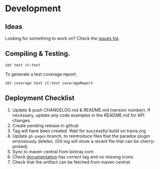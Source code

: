 # Development

## Ideas

Looking for something to work on? Check the [issues list](https://github.com/Synesso/scala-stellar-sdk/issues). 


## Compiling & Testing.

`sbt test it:test`

To generate a test coverage report:

`sbt coverage test it:test coverageReport`


## Deployment Checklist

1. Update & push CHANGELOG.md & README.md (version number). If necessary, update any code examples in the README.md for API changes.
2. Create pending release in github
3. Tag will have been created. Wait for successful build on travis.org
4. Update `gh-pages` branch, to reintroduce files that the paradox plugin erroneously deletes. (Git log will show a recent file that can be cherry-picked).
5. Sync to maven central from bintray.com
6. Check [documentation](https://synesso.github.io/scala-stellar-sdk/) has correct tag and no missing icons.
7. Check that the artifact can be fetched from maven central.
